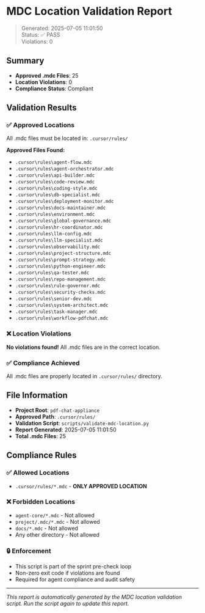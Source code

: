 # MDC Location Validation Report

> Generated: 2025-07-05 11:01:50  
> Status: ✅ PASS  
> Violations: 0

## Summary

- **Approved .mdc Files**: 25
- **Location Violations**: 0
- **Compliance Status**: Compliant

## Validation Results

### ✅ Approved Locations

All .mdc files must be located in: `.cursor/rules/`

**Approved Files Found:**
- `.cursor\rules\agent-flow.mdc`
- `.cursor\rules\agent-orchestrator.mdc`
- `.cursor\rules\api-builder.mdc`
- `.cursor\rules\code-review.mdc`
- `.cursor\rules\coding-style.mdc`
- `.cursor\rules\db-specialist.mdc`
- `.cursor\rules\deployment-monitor.mdc`
- `.cursor\rules\docs-maintainer.mdc`
- `.cursor\rules\environment.mdc`
- `.cursor\rules\global-governance.mdc`
- `.cursor\rules\hr-coordinator.mdc`
- `.cursor\rules\llm-config.mdc`
- `.cursor\rules\llm-specialist.mdc`
- `.cursor\rules\observability.mdc`
- `.cursor\rules\project-structure.mdc`
- `.cursor\rules\prompt-strategy.mdc`
- `.cursor\rules\python-engineer.mdc`
- `.cursor\rules\qa-tester.mdc`
- `.cursor\rules\repo-management.mdc`
- `.cursor\rules\rule-governor.mdc`
- `.cursor\rules\security-checks.mdc`
- `.cursor\rules\senior-dev.mdc`
- `.cursor\rules\system-architect.mdc`
- `.cursor\rules\task-manager.mdc`
- `.cursor\rules\workflow-pdfchat.mdc`

### ❌ Location Violations

**No violations found!** All .mdc files are in the correct location.

### ✅ Compliance Achieved

All .mdc files are properly located in `.cursor/rules/` directory.


## File Information

- **Project Root**: `pdf-chat-appliance`
- **Approved Path**: `.cursor/rules/`
- **Validation Script**: `scripts/validate-mdc-location.py`
- **Report Generated**: 2025-07-05 11:01:50
- **Total .mdc Files**: 25

## Compliance Rules

### ✅ Allowed Locations
- `.cursor/rules/*.mdc` - **ONLY APPROVED LOCATION**

### ❌ Forbidden Locations
- `agent-core/*.mdc` - Not allowed
- `project/.mdc/*.mdc` - Not allowed
- `docs/*.mdc` - Not allowed
- Any other directory - Not allowed

### 🔒 Enforcement
- This script is part of the sprint pre-check loop
- Non-zero exit code if violations are found
- Required for agent compliance and audit safety

---

*This report is automatically generated by the MDC location validation script. Run the script again to update this report.*

